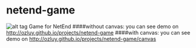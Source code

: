 # netend-game
![alt tag](https://ozluy.github.io/devices.PNG)
Game for NetEnd
####without canvas:
you can see demo on http://ozluy.github.io/projects/netend-game 
####with canvas:
you can see demo on http://ozluy.github.io/projects/netend-game/canvas
